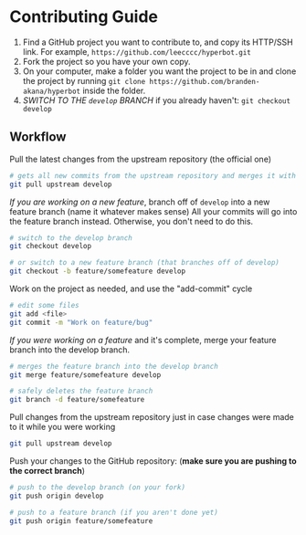 
# Contributing Guide

1. Find a GitHub project you want to contribute to, and copy its HTTP/SSH link. For example, `https://github.com/leecccc/hyperbot.git`
2. Fork the project so you have your own copy.
2. On your computer, make a folder you want the project to be in and clone the project by running `git clone https://github.com/branden-akana/hyperbot` inside the folder.
3. *SWITCH TO THE `develop` BRANCH* if you already haven't: `git checkout develop`

## Workflow

Pull the latest changes from the upstream repository (the official one)
```bash
# gets all new commits from the upstream repository and merges it with your local copy
git pull upstream develop
```
*If you are working on a new feature*, branch off of `develop` into a new feature branch (name it whatever makes sense)
All your commits will go into the feature branch instead. Otherwise, you don't need to do this.
```bash
# switch to the develop branch
git checkout develop

# or switch to a new feature branch (that branches off of develop)
git checkout -b feature/somefeature develop
```
Work on the project as needed, and use the "add-commit" cycle
```bash
# edit some files
git add <file>
git commit -m "Work on feature/bug"
```
*If you were working on a feature* and it's complete, merge your feature branch into the develop branch.
```bash
# merges the feature branch into the develop branch
git merge feature/somefeature develop

# safely deletes the feature branch
git branch -d feature/somefeature
```
Pull changes from the upstream repository just in case changes were made to it while you were working
```bash
git pull upstream develop
```
Push your changes to the GitHub repository: (**make sure you are pushing to the correct branch**)
```bash
# push to the develop branch (on your fork)
git push origin develop

# push to a feature branch (if you aren't done yet)
git push origin feature/somefeature
```
